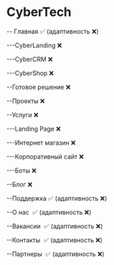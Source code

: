 # CyberTech
-- Главная :white_check_mark: (адаптивность :x:)

---CyberLanding :x:

---CyberCRM :x:

---CyberShop :x:

--Готовое решение :x:

--Проекты :x:

--Услуги :x:

---Landing Page :x:

---Интернет магазин :x:

---Корпоративный сайт :x:

---Боты :x:

--Блог :x:

--Поддержка :white_check_mark: (адаптивность :x:)

--О нас  :white_check_mark: (адаптивность :x:)

--Вакансии  :white_check_mark: (адаптивность :x:)

--Контакты  :white_check_mark: (адаптивность :x:)

--Партнеры  :white_check_mark: (адаптивность :x:)

